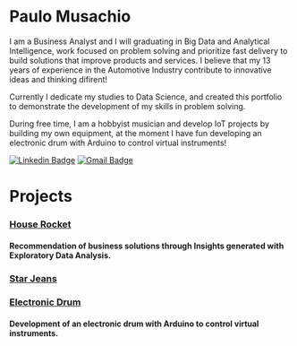 # Paulo Musachio
I am a Business Analyst and I will graduating in Big Data and Analytical Intelligence, work focused on problem solving and prioritize fast delivery to build solutions that improve products and services.
I believe that my 13 years of experience in the Automotive Industry contribute to innovative ideas and thinking difirent!

Currently I dedicate my studies to Data Science, and created this portfolio to demonstrate the development of my skills in problem solving.

During free time, I am a hobbyist musician and develop IoT projects by building my own equipment, at the moment I have fun developing an electronic drum with Arduino to control virtual instruments!

[![Linkedin Badge](https://img.shields.io/badge/-LinkedIn-blue?style=flat&logo=LinkedIn&logoColor=white)](https://www.linkedin.com/in/pmusachio/)
[![Gmail Badge](https://img.shields.io/badge/-Gmail-c14438?style=flat-square&logo=Gmail&logoColor=white&link=mailto:paulomusachio@gmail.com)](mailto:paulomusachio@gmail.com)

# Projects
### [House Rocket]( https://github.com/pmusachio/house_rocket )
#### Recommendation of business solutions through Insights generated with Exploratory Data Analysis.

### [Star Jeans]( https://github.com/pmusachio/star_jeans )

### [Electronic Drum]( https://github.com/pmusachio/electronic_drum )
#### Development of an electronic drum with Arduino to control virtual instruments.
<!---
pmusachio/pmusachio is a ✨ special ✨ repository because its `README.md` (this file) appears on your GitHub profile.
You can click the Preview link to take a look at your changes.
--->
